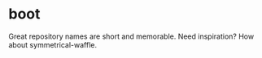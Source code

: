 # boot
Great repository names are short and memorable. Need inspiration? How about symmetrical-waffle.
